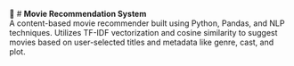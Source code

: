 🍿 # **Movie Recommendation System**  
A content-based movie recommender built using Python, Pandas, and NLP techniques. Utilizes TF-IDF vectorization and cosine similarity to suggest movies based on user-selected titles and metadata like genre, cast, and plot.

